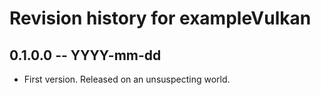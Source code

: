 # Revision history for exampleVulkan

## 0.1.0.0 -- YYYY-mm-dd

* First version. Released on an unsuspecting world.
